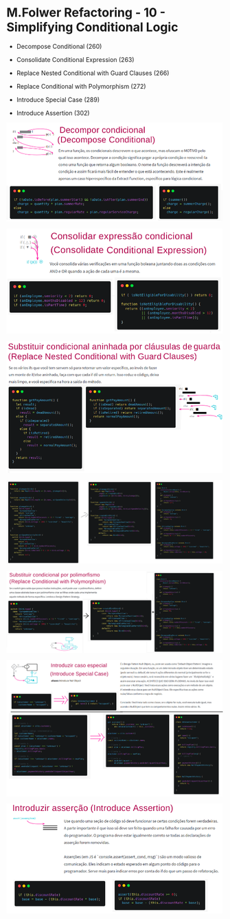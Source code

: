 # M.Folwer Refactoring - 10 - Simplifying Conditional Logic

+ Decompose Conditional (260)

+ Consolidate Conditional Expression (263)

+ Replace Nested Conditional with Guard Clauses (266)

+ Replace Conditional with Polymorphism (272)

+ Introduce Special Case (289)

+ Introduce Assertion (302)


![](https://raw.githubusercontent.com/rafanthx13/php-ultimate-notes/main/awesome-books/refactoring-martin-fowler/resume/10/10-01-decomposeConditional.png)

![](https://raw.githubusercontent.com/rafanthx13/php-ultimate-notes/main/awesome-books/refactoring-martin-fowler/resume/10/10-02-consolidateConditionalExpression.png)

![](https://raw.githubusercontent.com/rafanthx13/php-ultimate-notes/main/awesome-books/refactoring-martin-fowler/resume/10/10-03-replaceNestedConditionalWithGuardClauses.png)

![](https://raw.githubusercontent.com/rafanthx13/php-ultimate-notes/main/awesome-books/refactoring-martin-fowler/resume/10/10-04-replaceConditionalWithPolymorphism-02.png)

![](https://raw.githubusercontent.com/rafanthx13/php-ultimate-notes/main/awesome-books/refactoring-martin-fowler/resume/10/10-04-replaceConditionalWithPolymorphism.png)

![](https://raw.githubusercontent.com/rafanthx13/php-ultimate-notes/main/awesome-books/refactoring-martin-fowler/resume/10/10-05-introduceSpecialCase.png)

![](https://raw.githubusercontent.com/rafanthx13/php-ultimate-notes/main/awesome-books/refactoring-martin-fowler/resume/10/10-06-introduceAssertion.png)

